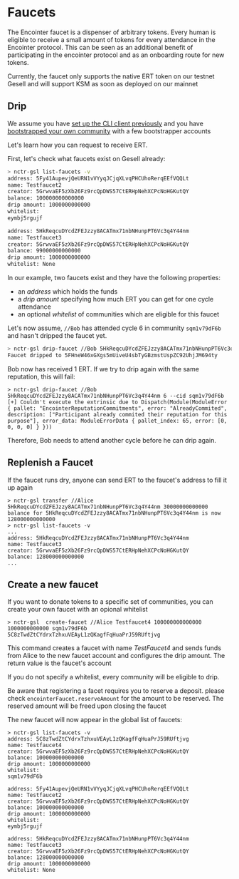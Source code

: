 # Faucets

The Encointer faucet is a dispenser of arbitrary tokens. Every human is eligible to receive a small amount of tokens for every attendance in the Encointer protocol. This can be seen as an additional benefit of participating in the encointer protocol and as an onboarding route for new tokens. 

Currently, the faucet only supports the native ERT token on our testnet Gesell and will support KSM as soon as deployed on our mainnet

## Drip

We assume you have [set up the CLI client previously](./tutorials-cli.md) and you have [bootstrapped your own community](./tutorials-register-community.md) with a few bootstrapper accounts

Let's learn how you can request to receive ERT.

First, let's check what faucets exist on Gesell already:

```bash
> nctr-gsl list-faucets -v
address: 5Fy41AupevjQeURN1vVYyqJCjqXLvqPHCUhoRerqEEfVQQLt
name: Testfaucet2
creator: 5GrwvaEF5zXb26Fz9rcQpDWS57CtERHpNehXCPcNoHGKutQY
balance: 100000000000000
drip amount: 1000000000000
whitelist:
eymbj5rgujf

address: 5HkReqcuDYcdZFEJzzy8ACATmx71nbNHunpPT6Vc3q4Y44nm
name: Testfaucet3
creator: 5GrwvaEF5zXb26Fz9rcQpDWS57CtERHpNehXCPcNoHGKutQY
balance: 99000000000000
drip amount: 1000000000000
whitelist: None
```

In our example, two faucets exist and they have the following properties:
* an *address* which holds the funds
* a *drip amount* specifying how much ERT you can get for one cycle attendance
* an optional *whitelist* of communities which are eligible for this faucet 

Let's now assume, `//Bob` has attended cycle 6 in community `sqm1v79dF6b` and hasn't dripped the faucet yet.

```bash
> nctr-gsl drip-faucet //Bob 5HkReqcuDYcdZFEJzzy8ACATmx71nbNHunpPT6Vc3q4Y44nm 6 --cid sqm1v79dF6b
Faucet dripped to 5FHneW46xGXgs5mUiveU4sbTyGBzmstUspZC92UhjJM694ty
```
Bob now has received 1 ERT. If we try to drip again with the same reputation, this will fail:

```
> nctr-gsl drip-faucet //Bob 5HkReqcuDYcdZFEJzzy8ACATmx71nbNHunpPT6Vc3q4Y44nm 6 --cid sqm1v79dF6b
[+] Couldn't execute the extrinsic due to Dispatch(Module(ModuleError { pallet: "EncointerReputationCommitments", error: "AlreadyCommited", description: ["Participant already commited their reputation for this purpose"], error_data: ModuleErrorData { pallet_index: 65, error: [0, 0, 0, 0] } }))
```
Therefore, Bob needs to attend another cycle before he can drip again. 
## Replenish a Faucet

If the faucet runs dry, anyone can send ERT to the faucet's address to fill it up again

```
> nctr-gsl transfer //Alice 5HkReqcuDYcdZFEJzzy8ACATmx71nbNHunpPT6Vc3q4Y44nm 30000000000000
balance for 5HkReqcuDYcdZFEJzzy8ACATmx71nbNHunpPT6Vc3q4Y44nm is now 128000000000000
> nctr-gsl list-faucets -v
...
address: 5HkReqcuDYcdZFEJzzy8ACATmx71nbNHunpPT6Vc3q4Y44nm
name: Testfaucet3
creator: 5GrwvaEF5zXb26Fz9rcQpDWS57CtERHpNehXCPcNoHGKutQY
balance: 128000000000000
...
```

## Create a new faucet

If you want to donate tokens to a specific set of communities, you can create your own faucet with an opional whitelist

```
> nctr-gsl  create-faucet //Alice Testfaucet4 100000000000000 1000000000000 sqm1v79dF6b
5C8zTwdZtCYdrxTzhxuVEAyL1zQKagfFqHuaPrJ59RUftjvg
```

This command creates a faucet with name *TestFaucet4* and sends funds from Alice to the new faucet account and configures the drip amount. The return value is the faucet's account

If you do not specify a whitelist, every community will be eligible to drip. 

Be aware that registering a facet requires you to reserve a deposit. please check `encointerFaucet.reserveAmount` for the amount to be reserved. The reserved amount will be freed upon closing the faucet

The new faucet will now appear in the global list of faucets:

```
> nctr-gsl list-faucets -v
address: 5C8zTwdZtCYdrxTzhxuVEAyL1zQKagfFqHuaPrJ59RUftjvg
name: Testfaucet4
creator: 5GrwvaEF5zXb26Fz9rcQpDWS57CtERHpNehXCPcNoHGKutQY
balance: 100000000000000
drip amount: 1000000000000
whitelist:
sqm1v79dF6b

address: 5Fy41AupevjQeURN1vVYyqJCjqXLvqPHCUhoRerqEEfVQQLt
name: Testfaucet2
creator: 5GrwvaEF5zXb26Fz9rcQpDWS57CtERHpNehXCPcNoHGKutQY
balance: 100000000000000
drip amount: 1000000000000
whitelist:
eymbj5rgujf

address: 5HkReqcuDYcdZFEJzzy8ACATmx71nbNHunpPT6Vc3q4Y44nm
name: Testfaucet3
creator: 5GrwvaEF5zXb26Fz9rcQpDWS57CtERHpNehXCPcNoHGKutQY
balance: 128000000000000
drip amount: 1000000000000
whitelist: None

```

